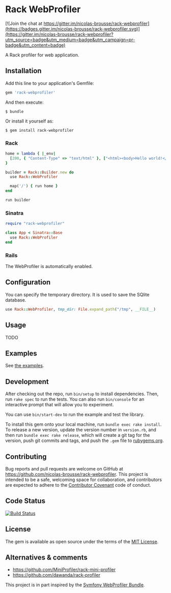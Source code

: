 # Rack WebProfiler

[![Join the chat at https://gitter.im/nicolas-brousse/rack-webprofiler](https://badges.gitter.im/nicolas-brousse/rack-webprofiler.svg)](https://gitter.im/nicolas-brousse/rack-webprofiler?utm_source=badge&utm_medium=badge&utm_campaign=pr-badge&utm_content=badge)

A Rack profiler for web application.

## Installation

Add this line to your application's Gemfile:

```ruby
gem 'rack-webprofiler'
```

And then execute:

    $ bundle

Or install it yourself as:

    $ gem install rack-webprofiler

### Rack

```ruby
home = lambda { |_env|
  [200, { "Content-Type" => "text/html" }, ["<html><body>Hello world!</body></html>"]]
}

builder = Rack::Builder.new do
  use Rack::WebProfiler

  map('/') { run home }
end

run builder
```

### Sinatra

```ruby
require "rack-webprofiler"

class App < Sinatra::Base
  use Rack::WebProfiler
end
```

### Rails

The WebProfiler is automatically enabled.


## Configuration

You can specify the temporary directory. It is used to save the SQlite database.

```ruby
use Rack::WebProfiler, tmp_dir: File.expand_path("/tmp", __FILE__)
```

## Usage

TODO


## Examples

See [the examples](./examples).

## Development

After checking out the repo, run `bin/setup` to install dependencies. Then, run `rake spec` to run the tests. You can also run `bin/console` for an interactive prompt that will allow you to experiment.

You can use `bin/start-dev` to run the example and test the library.

To install this gem onto your local machine, run `bundle exec rake install`. To release a new version, update the version number in `version.rb`, and then run `bundle exec rake release`, which will create a git tag for the version, push git commits and tags, and push the `.gem` file to [rubygems.org](https://rubygems.org).

## Contributing

Bug reports and pull requests are welcome on GitHub at https://github.com/nicolas-brousse/rack-webprofiler. This project is intended to be a safe, welcoming space for collaboration, and contributors are expected to adhere to the [Contributor Covenant](http://contributor-covenant.org) code of conduct.

## Code Status

[![Build Status](https://travis-ci.org/nicolas-brousse/rack-webprofiler.svg?branch=master)](https://travis-ci.org/nicolas-brousse/rack-webprofiler)

## License

The gem is available as open source under the terms of the [MIT License](http://opensource.org/licenses/MIT).

## Alternatives & comments

* https://github.com/MiniProfiler/rack-mini-profiler
* https://github.com/dawanda/rack-profiler

This project is in part inspired by the [Symfony WebProfiler Bundle](https://github.com/symfony/web-profiler-bundle).
